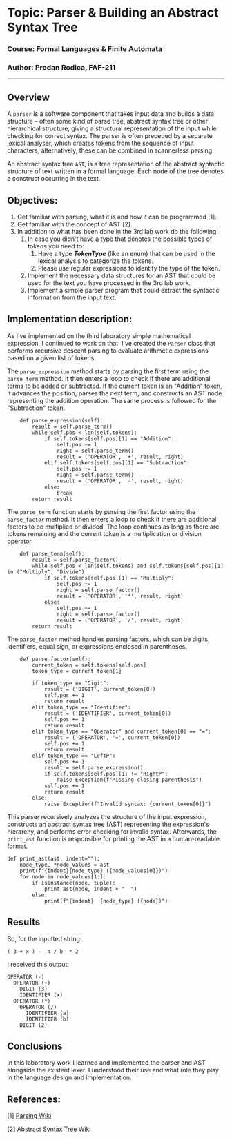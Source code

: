 # Topic: Parser & Building an Abstract Syntax Tree

### Course: Formal Languages & Finite Automata
### Author: Prodan Rodica, FAF-211

----

## Overview
A `parser` is a software component that takes input data and builds a data structure – often some kind of parse tree, 
abstract syntax tree or other hierarchical structure, giving a structural
representation of the input while checking for correct syntax. The parser is often preceded by a separate lexical analyser, which creates tokens from the sequence of input characters; 
alternatively, these can be combined in scannerless parsing.

An abstract syntax tree `AST`, is a tree representation of the abstract syntactic structure of text written in a formal language. 
Each node of the tree denotes a construct occurring in the text.
## Objectives:
1. Get familiar with parsing, what it is and how it can be programmed [1].
2. Get familiar with the concept of AST [2].
3. In addition to what has been done in the 3rd lab work do the following:
   1. In case you didn't have a type that denotes the possible types of tokens you need to:
      1. Have a type __*TokenType*__ (like an enum) that can be used in the lexical analysis to categorize the tokens. 
      2. Please use regular expressions to identify the type of the token.
   2. Implement the necessary data structures for an AST that could be used for the text you have processed in the 3rd lab work.
   3. Implement a simple parser program that could extract the syntactic information from the input text.


## Implementation description:
As I've implemented on the third laboratory simple mathematical expression, I continued to work on that.
I've created the `Parser` class that performs recursive descent parsing to evaluate arithmetic expressions based on a given list of tokens.

The `parse_expression` method starts by parsing the first term using the `parse_term` method. It then enters a loop to check if there are additional terms to be added or subtracted. If the current token is an "Addition" token, it advances the position, parses the next term, and constructs an AST node representing the addition operation. The same process is followed for the "Subtraction" token.
```
    def parse_expression(self):
        result = self.parse_term()
        while self.pos < len(self.tokens):
            if self.tokens[self.pos][1] == "Addition":
                self.pos += 1
                right = self.parse_term()
                result = ('OPERATOR', '+', result, right)
            elif self.tokens[self.pos][1] == "Subtraction":
                self.pos += 1
                right = self.parse_term()
                result = ('OPERATOR', '-', result, right)
            else:
                break
        return result
```

The `parse_term` function starts by parsing the first factor using the `parse_factor` method. 
It then enters a loop to check if there are additional factors to be multiplied or divided. The loop continues as long as there are tokens remaining and the current token is a multiplication or division operator.
```
    def parse_term(self):
        result = self.parse_factor()
        while self.pos < len(self.tokens) and self.tokens[self.pos][1] in ("Multiply", "Divide"):
            if self.tokens[self.pos][1] == "Multiply":
                self.pos += 1
                right = self.parse_factor()
                result = ('OPERATOR', '*', result, right)
            else:
                self.pos += 1
                right = self.parse_factor()
                result = ('OPERATOR', '/', result, right)
        return result
```

The `parse_factor` method handles parsing factors, which can be digits, identifiers, equal sign, or expressions enclosed in parentheses.
```
    def parse_factor(self):
        current_token = self.tokens[self.pos]
        token_type = current_token[1]

        if token_type == "Digit":
            result = ('DIGIT', current_token[0])
            self.pos += 1
            return result
        elif token_type == "Identifier":
            result = ('IDENTIFIER', current_token[0])
            self.pos += 1
            return result
        elif token_type == "Operator" and current_token[0] == "=":
            result = ('OPERATOR', '=', current_token[0])
            self.pos += 1
            return result
        elif token_type == "LeftP":
            self.pos += 1
            result = self.parse_expression()
            if self.tokens[self.pos][1] != "RightP":
                raise Exception(f"Missing closing parenthesis")
            self.pos += 1
            return result
        else:
            raise Exception(f"Invalid syntax: {current_token[0]}")
```

This parser recursively analyzes the structure of the input expression, constructs an abstract syntax tree (AST) representing the expression's hierarchy, and performs error checking for invalid syntax.
Afterwards, the `print_ast` function is responsible for printing the AST in a human-readable format.
```
def print_ast(ast, indent=""):
    node_type, *node_values = ast
    print(f"{indent}{node_type} ({node_values[0]})")
    for node in node_values[1:]:
        if isinstance(node, tuple):
            print_ast(node, indent + "  ")
        else:
            print(f"{indent}  {node_type} ({node})")
```

## Results
So, for the inputted string:

```( 3 + x ) -  a / b  * 2```

I received this output:

```
OPERATOR (-)
  OPERATOR (+)
    DIGIT (3)
    IDENTIFIER (x)
  OPERATOR (*)
    OPERATOR (/)
      IDENTIFIER (a)
      IDENTIFIER (b)
    DIGIT (2)
 ```

## Conclusions
In this laboratory work I learned and implemented the parser and AST alongside the existent lexer. 
I understood their use and what role they play in the language design and implementation.


## References:
[1] [Parsing Wiki](https://en.wikipedia.org/wiki/Parsing)

[2] [Abstract Syntax Tree Wiki](https://en.wikipedia.org/wiki/Abstract_syntax_tree)
 